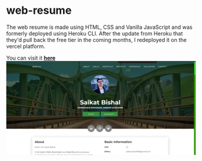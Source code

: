 # web-resume
The web resume is made using HTML, CSS and Vanilla JavaScript and was formerly deployed using Heroku CLI. After the update from Heroku that they'd pull back the free tier in the coming months, I redeployed it on the vercel platform.

You can visit it <b>[here](https://developer-resume-livid.vercel.app/)</b>
<br>
<img src = "https://github.com/saikatbishal/resume/blob/main/webpage-front.png"/>
